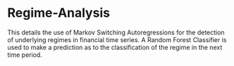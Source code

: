 # Regime-Analysis

This details the use of Markov Switching Autoregressions for the detection of underlying regimes in financial time series. A Random Forest Classifier is used to make a prediction as to the classification of the regime in the next time period.
